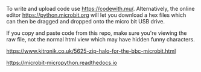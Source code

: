 
To write and upload code use https://codewith.mu/.  Alternatively, the online editor https://python.microbit.org will let you download a hex files which can then be dragged and dropped onto the micro bit USB drive.

If you copy and paste code from this repo, make sure you're viewing the raw file, not the normal html view which may have hidden funny characters.

https://www.kitronik.co.uk/5625-zip-halo-for-the-bbc-microbit.html

https://microbit-micropython.readthedocs.io
